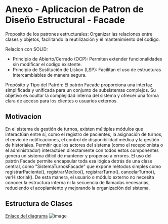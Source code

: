 # Anexo - Aplicacion de Patron de Diseño Estructural - Facade

Proposito de los patrones estructurales: Organizar las relaciones entre clases y objetos, facilitando la reutilización y el mantenimiento del codigo.

Relacion con SOLID:
* Principio de Abierto/Cerrado (OCP): Permiten extender funcionalidades sin modificar el codigo existente.
* Principio de Sustitución de Liskov (LSP): Facilitan el uso de estructuras intercambiables de manera segura.

Propósito  y  Tipo  del  Patrón:  El patrón Facade proporciona una interfaz simplificada y unificada para un conjunto de subsistemas complejos. Su objetivo es ocultar la complejidad interna del sistema y ofrecer una forma clara de acceso para los clientes o usuarios externos.

## Motivacion
En el sistema de gestión de turnos, existen múltiples módulos que interactúan entre sí, como el registro de pacientes, la asignación de turnos, el envío de notificaciones, el control de disponibilidad médica y la gestión de historiales. Permitir que los actores del sistema (como el recepcionista o el administrador) interactúen directamente con todos estos componentes genera un sistema difícil de mantener y propenso a errores. El uso del patrón Facade permite encapsular toda esa lógica detrás de una clase central, como "SistemaTurnosFacade" que expone métodos simples como registrarPaciente(), registrarMedico(), registrarTurno(), cancelarTurno(), verHistorial(). De esta manera, el usuario o módulo externo no necesita conocer la estructura interna ni la secuencia de llamadas necesarias, reduciendo el acoplamiento y mejorando la organización del sistema.


## Estructura de Clases
[Enlace del diagrama](https://drive.google.com/file/d/1XXEPMDmZOtIwPil2EGjq1OKOeWUhc7oy/view?usp=sharing)
![image](https://github.com/user-attachments/assets/b1eed268-ac0e-4f77-8d2f-34aca5dafcc3)
